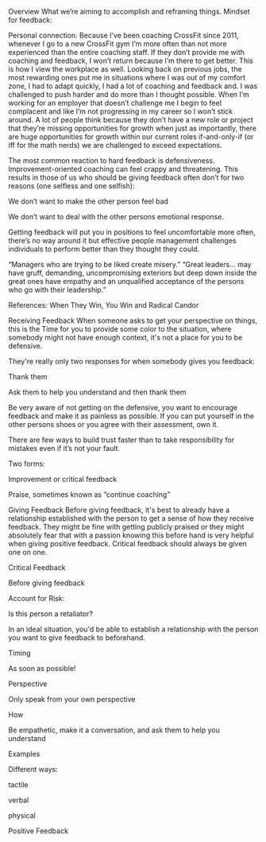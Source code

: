 Overview
What we’re aiming to accomplish and reframing things. Mindset for feedback:

Personal connection: Because I’ve been coaching CrossFit since 2011, whenever I go to a new CrossFit gym I’m more often than not more experienced than the entire coaching staff. If they don’t provide me with coaching and feedback, I won’t return because I’m there to get better. This is how I view the workplace as well. Looking back on previous jobs, the most rewarding ones put me in situations where I was out of my comfort zone, I had to adapt quickly, I had a lot of coaching and feedback and. I was challenged to push harder and do more than I thought possible. When I’m working for an employer that doesn’t challenge me I begin to feel complacent and like I’m not progressing in my career so I won’t stick around. A lot of people think because they don’t have a new role or project that they’re missing opportunities for growth when just as importantly, there are huge opportunities for growth within our current roles if-and-only-if (or iff for the math nerds) we are challenged to exceed expectations.

The most common reaction to hard feedback is defensiveness. Improvement-oriented coaching can feel crappy and threatening. This results in those of us who should be giving feedback often don’t for two reasons (one selfless and one selfish):

We don’t want to make the other person feel bad

We don’t want to deal with the other persons emotional response.

Getting feedback will put you in positions to feel uncomfortable more often, there’s no way around it but effective people management challenges individuals to perform better than they thought they could.

“Managers who are trying to be liked create misery.” “Great leaders… may have gruff, demanding, uncompromising exteriors but deep down inside the great ones have empathy and an unqualified acceptance of the persons who go with their leadership.”

References: When They Win, You Win and Radical Candor

Receiving Feedback
When someone asks to get your perspective on things, this is the Time for you to provide some color to the situation, where somebody might not have enough context, it's not a place for you to be defensive.

They're really only two responses for when somebody gives you feedback:

Thank them

Ask them to help you understand and then thank them

Be very aware of not getting on the defensive, you want to encourage feedback and make it as painless as possible. If you can put yourself in the other persons shoes or you agree with their assessment, own it.

There are few ways to build trust faster than to take responsibility for mistakes even if it’s not your fault.

Two forms:

Improvement or critical feedback

Praise, sometimes known as “continue coaching”

Giving Feedback
Before giving feedback, it's best to already have a relationship established with the person to get a sense of how they receive feedback. They might be fine with getting publicly praised or they might absolutely fear that with a passion knowing this before hand is very helpful when giving positive feedback. Critical feedback should always be given one on one.

Critical Feedback

Before giving feedback

Account for Risk:

Is this person a retaliator?

 In an ideal situation, you'd be able to establish a relationship with the person you want to give feedback to beforehand.

Timing

As soon as possible!

Perspective

Only speak from your own perspective

How

Be empathetic, make it a conversation, and ask them to help you understand

Examples

Different ways:

tactile

verbal

physical

Positive Feedback
